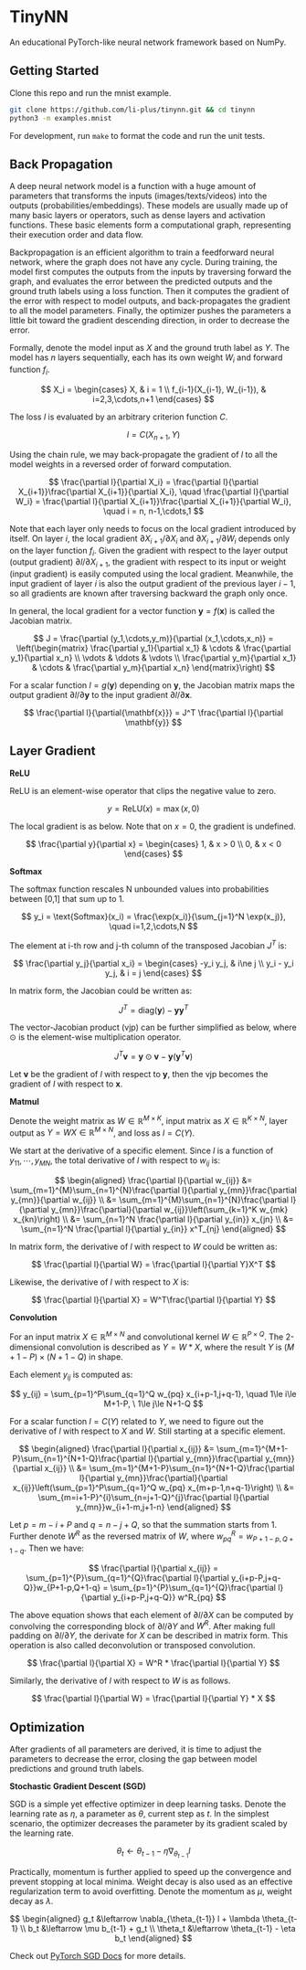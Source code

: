 # TinyNN

An educational PyTorch-like neural network framework based on NumPy.

## Getting Started

Clone this repo and run the mnist example.

```sh
git clone https://github.com/li-plus/tinynn.git && cd tinynn
python3 -m examples.mnist
```

For development, run `make` to format the code and run the unit tests.

## Back Propagation

A deep neural network model is a function with a huge amount of parameters that transforms the inputs (images/texts/videos) into the outputs (probabilities/embeddings). These models are usually made up of many basic layers or operators, such as dense layers and activation functions. These basic elements form a computational graph, representing their execution order and data flow.

Backpropagation is an efficient algorithm to train a feedforward neural network, where the graph does not have any cycle. During training, the model first computes the outputs from the inputs by traversing forward the graph, and evaluates the error between the predicted outputs and the ground truth labels using a loss function. Then it computes the gradient of the error with respect to model outputs, and back-propagates the gradient to all the model parameters. Finally, the optimizer pushes the parameters a little bit toward the gradient descending direction, in order to decrease the error.

Formally, denote the model input as $X$ and the ground truth label as $Y$. The model has $n$ layers sequentially, each has its own weight $W_i$ and forward function $f_i$.

$$
X_i = \begin{cases}
X, & i = 1 \\
f_{i-1}(X_{i-1}, W_{i-1}), & i=2,3,\cdots,n+1
\end{cases}
$$

The loss $l$ is evaluated by an arbitrary criterion function $C$.

$$
l = C(X_{n+1}, Y)
$$

Using the chain rule, we may back-propagate the gradient of $l$ to all the model weights in a reversed order of forward computation.

$$
\frac{\partial l}{\partial X_i} = \frac{\partial l}{\partial X_{i+1}}\frac{\partial X_{i+1}}{\partial X_i}, \quad
\frac{\partial l}{\partial W_i} = \frac{\partial l}{\partial X_{i+1}}\frac{\partial X_{i+1}}{\partial W_i}, \quad
i = n, n-1,\cdots,1
$$

Note that each layer only needs to focus on the local gradient introduced by itself. On layer $i$, the local gradient $\partial X_{i+1}/\partial X_{i}$ and $\partial X_{i+1}/\partial W_{i}$ depends only on the layer function $f_i$. Given the gradient with respect to the layer output (output gradient) $\partial l/\partial X_{i+1}$, the gradient with respect to its input or weight (input gradient) is easily computed using the local gradient. Meanwhile, the input gradient of layer $i$ is also the output gradient of the previous layer $i-1$, so all gradients are known after traversing backward the graph only once.

In general, the local gradient for a vector function $\mathbf{y} = f(\mathbf{x})$ is called the Jacobian matrix.

$$
J = \frac{\partial (y_1,\cdots,y_m)}{\partial (x_1,\cdots,x_n)}
= \left(\begin{matrix}
\frac{\partial y_1}{\partial x_1} & \cdots & \frac{\partial y_1}{\partial x_n} \\
\vdots & \ddots &  \vdots \\
\frac{\partial y_m}{\partial x_1} & \cdots & \frac{\partial y_m}{\partial x_n}
\end{matrix}\right)
$$

For a scalar function $l=g(\mathbf{y})$ depending on $\mathbf{y}$, the Jacobian matrix maps the output gradient $\partial l/\partial \mathbf{y}$ to the input gradient $\partial l/\partial \mathbf{x}$.

$$
\frac{\partial l}{\partial{\mathbf{x}}} = J^T \frac{\partial l}{\partial \mathbf{y}}
$$

## Layer Gradient

**ReLU**

ReLU is an element-wise operator that clips the negative value to zero.

$$
y = \text{ReLU}(x) = \max(x, 0)
$$

The local gradient is as below. Note that on $x=0$, the gradient is undefined.

$$
\frac{\partial y}{\partial x} = \begin{cases}
1, & x > 0 \\
0, & x < 0
\end{cases}
$$

**Softmax**

The softmax function rescales N unbounded values into probabilities between \[0,1\] that sum up to 1.

$$
y_i = \text{Softmax}(x_i) = \frac{\exp(x_i)}{\sum_{j=1}^N \exp(x_j)}, \quad i=1,2,\cdots,N
$$

The element at i-th row and j-th column of the transposed Jacobian $J^T$ is:

$$
\frac{\partial y_j}{\partial x_i} = \begin{cases}
-y_i y_j, & i\ne j \\
y_i - y_i y_j, & i = j
\end{cases}
$$

In matrix form, the Jacobian could be written as:

$$
J^T = \text{diag}(\mathbf{y}) - \mathbf{y}\mathbf{y}^T
$$

The vector-Jacobian product (vjp) can be further simplified as below, where $\odot$ is the element-wise multiplication operator.

$$
J^T \mathbf{v} = \mathbf{y} \odot \mathbf{v} - \mathbf{y}(\mathbf{y}^T\mathbf{v})
$$

Let $\mathbf{v}$ be the gradient of $l$ with respect to $\mathbf{y}$, then the vjp becomes the gradient of $l$ with respect to $\mathbf{x}$.

**Matmul**

Denote the weight matrix as $W \in \mathbb{R}^{M\times K}$, input matrix as $X \in \mathbb{R}^{K\times N}$, layer output as $Y=WX \in \mathbb{R}^{M\times N}$, and loss as $l = C(Y)$.

We start at the derivative of a specific element. Since $l$ is a function of $y_{11},\cdots,y_{MN}$, the total derivative of $l$ with respect to $w_{ij}$ is:

$$
\begin{aligned}
\frac{\partial l}{\partial w_{ij}} &= \sum_{m=1}^{M}\sum_{n=1}^{N}\frac{\partial l}{\partial y_{mn}}\frac{\partial y_{mn}}{\partial w_{ij}} \\
&= \sum_{m=1}^{M}\sum_{n=1}^{N}\frac{\partial l}{\partial y_{mn}}\frac{\partial}{\partial w_{ij}}\left(\sum_{k=1}^K w_{mk} x_{kn}\right) \\
&= \sum_{n=1}^N \frac{\partial l}{\partial y_{in}} x_{jn} \\
&= \sum_{n=1}^N \frac{\partial l}{\partial y_{in}} x^T_{nj}
\end{aligned}
$$

In matrix form, the derivative of $l$ with respect to $W$ could be written as:

$$
\frac{\partial l}{\partial W} = \frac{\partial l}{\partial Y}X^T
$$

Likewise, the derivative of $l$ with respect to $X$ is:

$$
\frac{\partial l}{\partial X} = W^T\frac{\partial l}{\partial Y}
$$

**Convolution**

For an input matrix $X\in\mathbb{R}^{M\times N}$ and convolutional kernel $W\in\mathbb{R}^{P\times Q}$. The 2-dimensional convolution is described as $Y=W*X$, where the result $Y$ is $(M+1-P)\times(N+1-Q)$ in shape. 

Each element $y_{ij}$ is computed as:

$$
y_{ij} = \sum_{p=1}^P\sum_{q=1}^Q w_{pq} x_{i+p-1,j+q-1}, \quad 1\le i\le M+1-P, \ 1\le j\le N+1-Q
$$

For a scalar function $l=C(Y)$ related to $Y$, we need to figure out the derivative of $l$ with respect to $X$ and $W$. Still starting at a specific element.

$$
\begin{aligned}
\frac{\partial l}{\partial x_{ij}} &= \sum_{m=1}^{M+1-P}\sum_{n=1}^{N+1-Q}\frac{\partial l}{\partial y_{mn}}\frac{\partial y_{mn}}{\partial x_{ij}} \\
&= \sum_{m=1}^{M+1-P}\sum_{n=1}^{N+1-Q}\frac{\partial l}{\partial y_{mn}}\frac{\partial}{\partial x_{ij}}\left(\sum_{p=1}^P\sum_{q=1}^Q w_{pq} x_{m+p-1,n+q-1}\right) \\
&= \sum_{m=i+1-P}^{i}\sum_{n=j+1-Q}^{j}\frac{\partial l}{\partial y_{mn}}w_{i+1-m,j+1-n}
\end{aligned}
$$

Let $p=m-i+P$ and $q=n-j+Q$, so that the summation starts from 1. Further denote $W^R$ as the reversed matrix of $W$, where $w^R_{pq} = w_{P+1-p,Q+1-q}$. Then we have:

$$
\frac{\partial l}{\partial x_{ij}}
= \sum_{p=1}^{P}\sum_{q=1}^{Q}\frac{\partial l}{\partial y_{i+p-P,j+q-Q}}w_{P+1-p,Q+1-q}
= \sum_{p=1}^{P}\sum_{q=1}^{Q}\frac{\partial l}{\partial y_{i+p-P,j+q-Q}} w^R_{pq}
$$

The above equation shows that each element of $\partial l/\partial X$ can be computed by convolving the corresponding block of $\partial l/\partial Y$ and $W^R$. After making full padding on $\partial l/\partial Y$, the derivate for $X$ can be described in matrix form. This operation is also called deconvolution or transposed convolution.

$$
\frac{\partial l}{\partial X} = W^R * \frac{\partial l}{\partial Y}
$$

Similarly, the derivative of $l$ with respect to $W$ is as follows.

$$
\frac{\partial l}{\partial W} = \frac{\partial l}{\partial Y} * X
$$

## Optimization

After gradients of all parameters are derived, it is time to adjust the parameters to decrease the error, closing the gap between model predictions and ground truth labels.

**Stochastic Gradient Descent (SGD)**

SGD is a simple yet effective optimizer in deep learning tasks. Denote the learning rate as $\eta$, a parameter as $\theta$, current step as $t$. In the simplest scenario, the optimizer decreases the parameter by its gradient scaled by the learning rate.

$$
\theta_t \leftarrow \theta_{t-1} - \eta \nabla_{\theta_{t-1}} l
$$

Practically, momentum is further applied to speed up the convergence and prevent stopping at local minima. Weight decay is also used as an effective regularization term to avoid overfitting. Denote the momentum as $\mu$, weight decay as $\lambda$.

$$
\begin{aligned}
g_t &\leftarrow \nabla_{\theta_{t-1}} l + \lambda \theta_{t-1} \\
b_t &\leftarrow \mu b_{t-1} + g_t \\
\theta_t &\leftarrow \theta_{t-1} - \eta b_t
\end{aligned}
$$

Check out [PyTorch SGD Docs](https://pytorch.org/docs/stable/generated/torch.optim.SGD.html) for more details.
